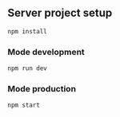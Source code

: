 ## Server project setup
```bash
npm install
```

### Mode development
```bash
npm run dev
```

### Mode production
```bash
npm start
```